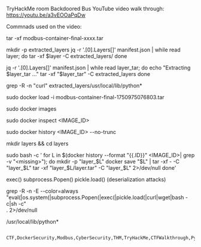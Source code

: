 TryHackMe room Backdoored Bus
YouTube video walk through: https://youtu.be/a3vEOOaPqDw

Commnads used on the video:

tar -xf modbus-container-final-xxxx.tar

mkdir -p extracted_layers
jq -r '.[0].Layers[]' manifest.json | while read layer; do
  tar -xf $layer -C extracted_layers/
done

jq -r '.[0].Layers[]' manifest.json | while read layer_tar; do
  echo "Extracting $layer_tar …"
  tar -xf "$layer_tar" -C extracted_layers
done


grep -R -n "curl" extracted_layers/usr/local/lib/python*

sudo docker load -i modbus-container-final-1750975076803.tar

sudo docker images
 
sudo docker inspect <IMAGE_ID>

sudo docker history <IMAGE_ID> --no-trunc

mkdir layers && cd layers

sudo bash -c '
for L in $(docker history --format "{{.ID}}" <IMAGE_ID>| grep -v "<missing>"); do
    mkdir -p "layer_$L"
    docker save "$L" | tar -xf - -C "layer_$L"
    tar -xf "layer_$L/layer.tar" -C "layer_$L" 2>/dev/null
done'

exec()
 subprocess.Popen()
pickle.load() (deserialization attacks)

grep -R -n -E --color=always \
  "eval\(|os\.system\(|subprocess\.Popen\(|exec\(|pickle\.load\(|curl|wget|bash -c|sh -c" \
  . 2>/dev/null
  
  /usr/local/lib/python*
  
           CTF,DockerSecurity,Modbus,CyberSecurity,THM,TryHackMe,CTFWalkthrough,PythonSecurity,Backdoor,StaticAnalysis,CyberSec,HackingChallenge,DockerForensics,OSCommandInjection,InfoSec
